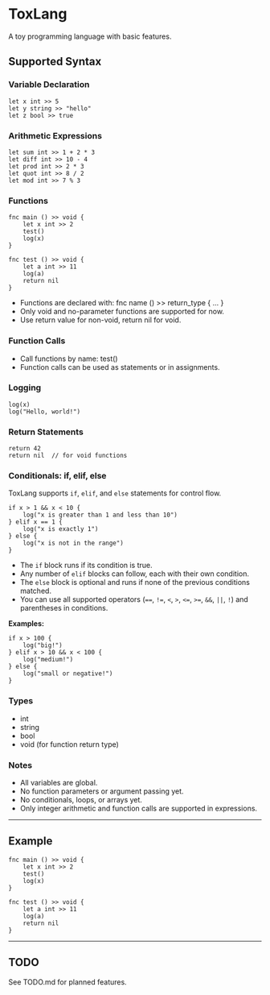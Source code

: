 # ToxLang

A toy programming language with basic features.

## Supported Syntax

### Variable Declaration

```tox
let x int >> 5  
let y string >> "hello"  
let z bool >> true
```

### Arithmetic Expressions

```tox
let sum int >> 1 + 2 * 3  
let diff int >> 10 - 4  
let prod int >> 2 * 3  
let quot int >> 8 / 2  
let mod int >> 7 % 3
```

### Functions

```tox
fnc main () >> void {  
    let x int >> 2  
    test()  
    log(x)  
}

fnc test () >> void {  
    let a int >> 11  
    log(a)  
    return nil  
}
```

- Functions are declared with: fnc name () >> return_type { ... }
- Only void and no-parameter functions are supported for now.
- Use return value for non-void, return nil for void.

### Function Calls

- Call functions by name: test()
- Function calls can be used as statements or in assignments.

### Logging

```tox
log(x)  
log("Hello, world!")
```

### Return Statements

```tox
return 42  
return nil  // for void functions
```

### Conditionals: if, elif, else

ToxLang supports `if`, `elif`, and `else` statements for control flow.

```tox
if x > 1 && x < 10 {
    log("x is greater than 1 and less than 10")
} elif x == 1 {
    log("x is exactly 1")
} else {
    log("x is not in the range")
}
```

- The `if` block runs if its condition is true.
- Any number of `elif` blocks can follow, each with their own condition.
- The `else` block is optional and runs if none of the previous conditions matched.
- You can use all supported operators (`==`, `!=`, `<`, `>`, `<=`, `>=`, `&&`, `||`, `!`) and parentheses in conditions.

**Examples:**

```tox
if x > 100 {
    log("big!")
} elif x > 10 && x < 100 {
    log("medium!")
} else {
    log("small or negative!")
}
```

### Types

- int
- string
- bool
- void (for function return type)

### Notes

- All variables are global.
- No function parameters or argument passing yet.
- No conditionals, loops, or arrays yet.
- Only integer arithmetic and function calls are supported in expressions.

---

## Example

```tox
fnc main () >> void {  
    let x int >> 2  
    test()  
    log(x)  
}

fnc test () >> void {  
    let a int >> 11  
    log(a)  
    return nil  
}
```

---

## TODO

See TODO.md for planned features.
